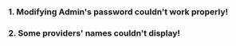 ### 1. Modifying Admin's password couldn't work properly!
### 2. Some providers' names couldn't display!
